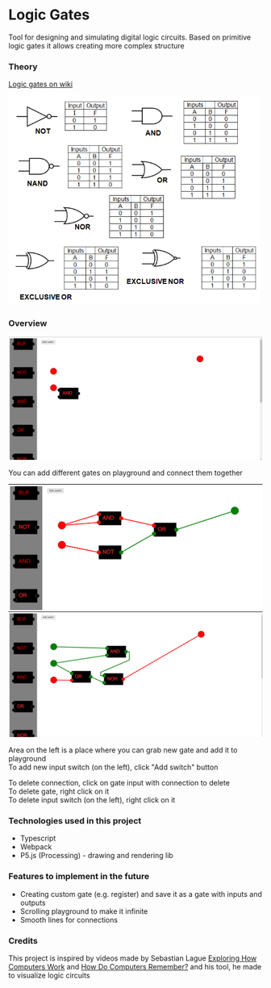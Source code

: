 # Logic Gates

Tool for designing and simulating digital logic circuits.
Based on primitive logic gates it allows creating more complex structure

### Theory

[Logic gates on wiki](https://en.wikipedia.org/wiki/Logic_gate)

<img src="images_for_docs/logic_gates_theory.png" width="500" alt="logic gates">


### Overview

<img src="images_for_docs/app_window.png" width="600" alt="logic gates">

You can add different gates on playground and connect them together

<img src="images_for_docs/connecting_gates.png" width="600" alt="logic gates">

<img src="images_for_docs/one_more_example.png" width="600" alt="logic gates">

Area on the left is a place where you can grab new gate and add it to playground<br />
To add new input switch (on the left), click "Add switch" button<br />

To delete connection, click on gate input with connection to delete<br />
To delete gate, right click on it<br />
To delete input switch (on the left), right click on it <br />

### Technologies used in this project

* Typescript
* Webpack
* P5.js (Processing) - drawing and rendering lib

### Features to implement in the future

* Creating custom gate (e.g. register) and save it as a gate with inputs and outputs
* Scrolling playground to make it infinite
* Smooth lines for connections

### Credits
This project is inspired by videos made by Sebastian Lague [Exploring How Computers Work](https://www.youtube.com/watch?v=QZwneRb-zqA&t=574s&ab_channel=SebastianLague) and [How Do Computers Remember?](https://www.youtube.com/watch?v=I0-izyq6q5s&t=4s&ab_channel=SebastianLague)
and his tool, he made to visualize logic circuits